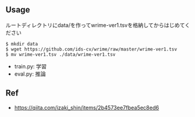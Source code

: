 ## Usage
ルートディレクトリにdata/を作ってwrime-ver1.tsvを格納してからはじめてください

```
$ mkdir data
$ wget https://github.com/ids-cv/wrime/raw/master/wrime-ver1.tsv
$ mv wrime-ver1.tsv ./data/wrime-ver1.tsv
```

- train.py: 学習
- eval.py: 推論

## Ref
- https://qiita.com/izaki_shin/items/2b4573ee7fbea5ec8ed6

